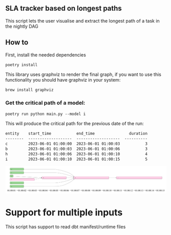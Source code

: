 ## SLA tracker based on longest paths

This script lets the user visualise and extract the longest path of a task in the nightly DAG


## How to

First, install the needed dependencies
```commandline
poetry install
```

This library uses graphviz to render the final graph, if you want to use this functionality you should have graphviz in your system:
```commandline
brew install graphviz
```


### Get the critical path of a model:

```commandline
poetry run python main.py --model i
```
This will produce the critical path for the previous date of the run:
```commandline
entity    start_time           end_time               duration  
--------  -------------------  -------------------  ----------  
c         2023-06-01 01:00:00  2023-06-01 01:00:03           3  
b         2023-06-01 01:00:03  2023-06-01 01:00:06           3  
h         2023-06-01 01:00:06  2023-06-01 01:00:10           4  
i         2023-06-01 01:00:10  2023-06-01 01:00:15           5  
```
![longest patht](./output/export.png "longest path")

# Support for multiple inputs
This script has support to read dbt manifest/runtime files
